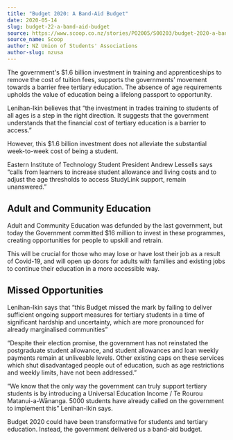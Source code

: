 ```yaml
---
title: "Budget 2020: A Band-Aid Budget"
date: 2020-05-14
slug: budget-22-a-band-aid-budget
source: https://www.scoop.co.nz/stories/PO2005/S00203/budget-2020-a-band-aid-budget.htm
source_name: Scoop
author: NZ Union of Students' Associations
author-slug: nzusa
---
```


<p>The government's
$1.6 billion investment in training and apprenticeships to
remove the cost of tuition fees, supports the governments’
movement towards a barrier free tertiary education. The
absence of age requirements upholds the value of education
being a lifelong passport to opportunity.</p>

<p>Lenihan-Ikin
believes that “the investment in trades training to
students of all ages is a step in the right direction. It
suggests that the government understands that the financial
cost of tertiary education is a barrier to
access.”</p>

<p>However, this $1.6 billion investment does
not alleviate the substantial week-to-week cost of being a
student.</p>

<p>Eastern Institute of Technology Student
President Andrew Lessells says “calls from learners to
increase student allowance and living costs and to adjust
the age thresholds to access StudyLink support, remain
unanswered.”</p><h2>Adult and Community
Education</h2><p>Adult and Community Education was defunded
by the last government, but today the Government committed
$16 million to invest in these programmes, creating
opportunities for people to upskill and retrain.</p>

<p>This
will be crucial for those who may lose or have lost their
job as a result of Covid-19, and will open up doors for
adults with families and existing jobs to continue their
education in a more accessible way.</p><h2>Missed
Opportunities</h2><p>Lenihan-Ikin says that “this Budget
missed the mark by failing to deliver sufficient ongoing
support measures for tertiary students in a time of
significant hardship and uncertainty, which are more
pronounced for already marginalised
communities”</p>

<p>“Despite their election promise, the
government has not reinstated the postgraduate student
allowance, and student allowances and loan weekly payments
remain at unliveable levels. Other existing caps on these
services which shut disadvantaged people out of education,
such as age restrictions and weekly limits, have not been
addressed.”</p>

<p>“We know that the only way the
government can truly support tertiary students is by
introducing a Universal Education Income / Te Rourou
Matanui-a-Wānanga. 5000 students have already called on the
government to implement this” Lenihan-Ikin
says.</p>

<p>Budget 2020 could have been transformative for
students and tertiary education. Instead, the government
delivered us a band-aid
budget.</p>

